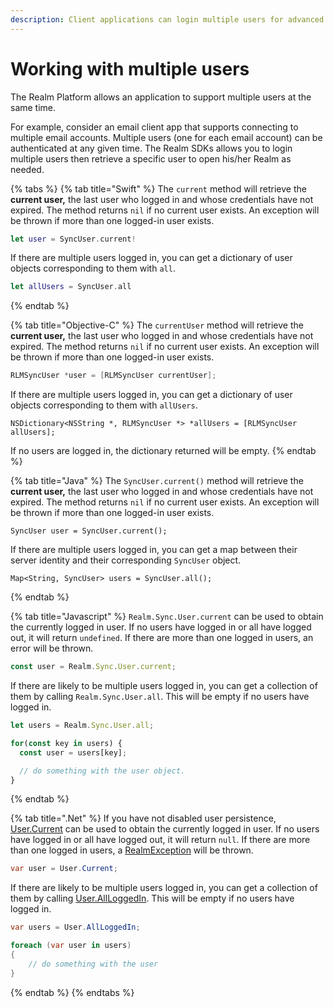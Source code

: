 ```yaml
---
description: Client applications can login multiple users for advanced scenarios.
---
```


# Working with multiple users

The Realm Platform allows an application to support multiple users at the same time.

For example, consider an email client app that supports connecting to multiple email accounts. Multiple users \(one for each email account\) can be authenticated at any given time. The Realm SDKs allows you to login multiple users then retrieve a specific user to open his/her Realm as needed.

{% tabs %}
{% tab title="Swift" %}
The `current` method will retrieve the **current user,** the last user who logged in and whose credentials have not expired. The method returns `nil` if no current user exists. An exception will be thrown if more than one logged-in user exists.

```swift
let user = SyncUser.current!
```

If there are multiple users logged in, you can get a dictionary of user objects corresponding to them with `all`.

```swift
let allUsers = SyncUser.all
```
{% endtab %}

{% tab title="Objective-C" %}
The `currentUser` method will retrieve the **current user,** the last user who logged in and whose credentials have not expired. The method returns `nil` if no current user exists. An exception will be thrown if more than one logged-in user exists.

```objectivec
RLMSyncUser *user = [RLMSyncUser currentUser];
```

If there are multiple users logged in, you can get a dictionary of user objects corresponding to them with `allUsers`.

```text
NSDictionary<NSString *, RLMSyncUser *> *allUsers = [RLMSyncUser allUsers];
```

If no users are logged in, the dictionary returned will be empty.
{% endtab %}

{% tab title="Java" %}
The `SyncUser.current()` method will retrieve the **current user,** the last user who logged in and whose credentials have not expired. The method returns `nil` if no current user exists. An exception will be thrown if more than one logged-in user exists.

```text
SyncUser user = SyncUser.current();
```

If there are multiple users logged in, you can get a map between their server identity and their corresponding `SyncUser` object.

```text
Map<String, SyncUser> users = SyncUser.all();
```
{% endtab %}

{% tab title="Javascript" %}
`Realm.Sync.User.current` can be used to obtain the currently logged in user. If no users have logged in or all have logged out, it will return `undefined`. If there are more than one logged in users, an error will be thrown.

```javascript
const user = Realm.Sync.User.current;
```

If there are likely to be multiple users logged in, you can get a collection of them by calling `Realm.Sync.User.all`. This will be empty if no users have logged in.

```javascript
let users = Realm.Sync.User.all;

for(const key in users) {
  const user = users[key];

  // do something with the user object.
}
```
{% endtab %}

{% tab title=".Net" %}
If you have not disabled user persistence, [User.Current](https://realm.io/docs/dotnet/latest/api/reference/Realms.Sync.User.html#Realms_Sync_User_Current) can be used to obtain the currently logged in user. If no users have logged in or all have logged out, it will return `null`. If there are more than one logged in users, a [RealmException](https://realm.io/docs/dotnet/latest/api/reference/Realms.Exceptions.RealmException.html) will be thrown.

```csharp
var user = User.Current;
```

If there are likely to be multiple users logged in, you can get a collection of them by calling [User.AllLoggedIn](https://realm.io/docs/dotnet/latest/api/reference/Realms.Sync.User.html#Realms_Sync_User_AllLoggedIn). This will be empty if no users have logged in.

```csharp
var users = User.AllLoggedIn;

foreach (var user in users)
{
    // do something with the user
}
```
{% endtab %}
{% endtabs %}



